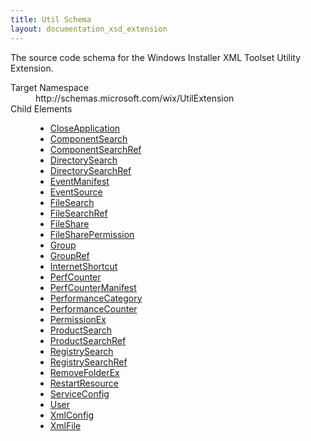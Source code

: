 ```yaml
---
title: Util Schema
layout: documentation_xsd_extension
---
```

<p>             The source code schema for the Windows Installer XML Toolset Utility Extension.         </p>
<dl>
  <dt>Target Namespace</dt>
  <dd>http://schemas.microsoft.com/wix/UtilExtension</dd>
  <dt>Child Elements</dt>
  <dd>
    <ul>
      <li>
        <a href="../util/closeapplication" class="extension">CloseApplication</a>
      </li>
      <li>
        <a href="../util/componentsearch" class="extension">ComponentSearch</a>
      </li>
      <li>
        <a href="../util/componentsearchref" class="extension">ComponentSearchRef</a>
      </li>
      <li>
        <a href="../util/directorysearch" class="extension">DirectorySearch</a>
      </li>
      <li>
        <a href="../util/directorysearchref" class="extension">DirectorySearchRef</a>
      </li>
      <li>
        <a href="../util/eventmanifest" class="extension">EventManifest</a>
      </li>
      <li>
        <a href="../util/eventsource" class="extension">EventSource</a>
      </li>
      <li>
        <a href="../util/filesearch" class="extension">FileSearch</a>
      </li>
      <li>
        <a href="../util/filesearchref" class="extension">FileSearchRef</a>
      </li>
      <li>
        <a href="../util/fileshare" class="extension">FileShare</a>
      </li>
      <li>
        <a href="../util/filesharepermission" class="extension">FileSharePermission</a>
      </li>
      <li>
        <a href="../util/group" class="extension">Group</a>
      </li>
      <li>
        <a href="../util/groupref" class="extension">GroupRef</a>
      </li>
      <li>
        <a href="../util/internetshortcut" class="extension">InternetShortcut</a>
      </li>
      <li>
        <a href="../util/perfcounter" class="extension">PerfCounter</a>
      </li>
      <li>
        <a href="../util/perfcountermanifest" class="extension">PerfCounterManifest</a>
      </li>
      <li>
        <a href="../util/performancecategory" class="extension">PerformanceCategory</a>
      </li>
      <li>
        <a href="../util/performancecounter" class="extension">PerformanceCounter</a>
      </li>
      <li>
        <a href="../util/permissionex" class="extension">PermissionEx</a>
      </li>
      <li>
        <a href="../util/productsearch" class="extension">ProductSearch</a>
      </li>
      <li>
        <a href="../util/productsearchref" class="extension">ProductSearchRef</a>
      </li>
      <li>
        <a href="../util/registrysearch" class="extension">RegistrySearch</a>
      </li>
      <li>
        <a href="../util/registrysearchref" class="extension">RegistrySearchRef</a>
      </li>
      <li>
        <a href="../util/removefolderex" class="extension">RemoveFolderEx</a>
      </li>
      <li>
        <a href="../util/restartresource" class="extension">RestartResource</a>
      </li>
      <li>
        <a href="../util/serviceconfig" class="extension">ServiceConfig</a>
      </li>
      <li>
        <a href="../util/user" class="extension">User</a>
      </li>
      <li>
        <a href="../util/xmlconfig" class="extension">XmlConfig</a>
      </li>
      <li>
        <a href="../util/xmlfile" class="extension">XmlFile</a>
      </li>
    </ul>
  </dd>
</dl>
